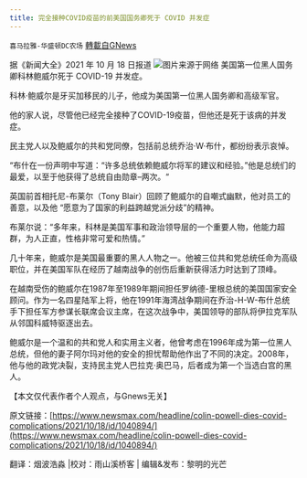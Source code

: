 ```yaml
---
title: 完全接种COVID疫苗的前美国国务卿死于 COVID 并发症
---
```

`喜马拉雅-华盛顿DC农场` [轉載自GNews](https://gnews.org/zh-hans/1604726/)

据《新闻大全》2021 年 10 月 18 日报道
![](https://assets.gnews.org/wp-content/uploads/2021/10/Picture1-13.png)图片来源于网络
美国第一位黑人国务卿科林鲍威尔死于 COVID-19 并发症。

科林·鲍威尔是牙买加移民的儿子，他成为美国第一位黑人国务卿和高级军官。

他的家人说，尽管他已经完全接种了COVID-19疫苗，但他还是死于该病的并发症。

民主党人以及鲍威尔的共和党同僚，包括前总统乔治·W·布什，都纷纷表示哀悼。

“布什在一份声明中写道：“许多总统依赖鲍威尔将军的建议和经验。”他是总统们的最爱，以至于他获得了总统自由勋章–两次。“

英国前首相托尼-布莱尔（Tony Blair）回顾了鲍威尔的自嘲式幽默，他对员工的善意，以及他 “愿意为了国家的利益跨越党派分歧”的精神。

布莱尔说：“多年来，科林是美国军事和政治领导层的一个重要人物，他能力超群，为人正直，性格非常可爱和热情。”

几十年来，鲍威尔是美国最重要的黑人人物之一。他被三位共和党总统任命为高级职位，并在美国军队在经历了越南战争的创伤后重新获得活力时达到了顶峰。

在越南受伤的鲍威尔在1987年至1989年期间担任罗纳德-里根总统的美国国家安全顾问。作为一名四星陆军上将，他在1991年海湾战争期间在乔治-H-W-布什总统手下担任军方参谋长联席会议主席，在这次战争中，美国领导的部队将伊拉克军队从邻国科威特驱逐出去。

鲍威尔是一个温和的共和党人和实用主义者，他曾考虑在1996年成为第一位黑人总统，但他的妻子阿尔玛对他的安全的担忧帮助他作出了不同的决定。2008年，他与他的政党决裂，支持民主党人巴拉克·奥巴马，后者成为第一个当选白宫的黑人。

【本文仅代表作者个人观点，与Gnews无关】

原文链接：[https://www.newsmax.com/headline/colin-powell-dies-covid-complications/2021/10/18/id/1040894/](https://www.newsmax.com/headline/colin-powell-dies-covid-complications/2021/10/18/id/1040894/)

翻译：烟波浩淼 |校对：雨山溪桥客 | 编辑&发布：黎明的光芒
